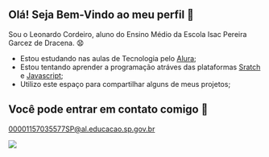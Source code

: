 ## Olá! Seja Bem-Vindo ao meu perfil 👋
Sou o Leonardo Cordeiro, aluno do Ensino Médio da Escola Isac Pereira Garcez de Dracena. 😧

- Estou estudando nas aulas de Tecnologia pelo [Alura](https://www.alura.com.br);
- Estou tentando aprender a programação atráves das plataformas [Sratch](https://scratch.mit.edu/) e [Javascript](https://editor.p5js.org/);
- Utilizo este espaço para compartilhar alguns de meus projetos;

## Você pode entrar em contato comigo 📧

00001157035577SP@al.educacao.sp.gov.br

![](https://media.tenor.com/g86QiZ3kl8YAAAAj/spikewin-bs.gif)
